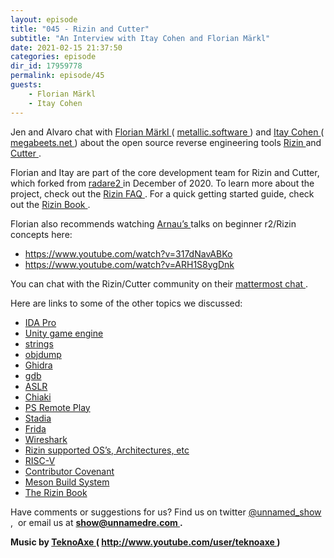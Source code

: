 ```yaml
---
layout: episode
title: "045 - Rizin and Cutter"
subtitle: "An Interview with Itay Cohen and Florian Märkl"
date: 2021-02-15 21:37:50
categories: episode
dir_id: 17959778
permalink: episode/45
guests: 
    - Florian Märkl
    - Itay Cohen
---
```

<p>
 Jen and Alvaro chat with
 <a href="https://twitter.com/thestr4ng3r">
  Florian Märkl
 </a>
 (
 <a href="https://metallic.software/">
  metallic.software
 </a>
 ) and
 <a href="https://twitter.com/megabeets_">
  Itay Cohen
 </a>
 (
 <a href="https://www.megabeets.net/">
  megabeets.net
 </a>
 ) about the open source reverse engineering tools
 <a href="https://rizin.re/">
  Rizin
 </a>
 and
 <a href="https://cutter.re/">
  Cutter
 </a>
 .
</p>
<p>
 Florian and Itay are part of the core development team for Rizin and Cutter, which forked from
 <a href="https://rada.re">
  radare2
 </a>
 in December of 2020. To learn more about the project, check out the
 <a href="https://rizin.re/posts/faq/">
  Rizin FAQ
 </a>
 . For a quick getting started guide, check out the
 <a href="https://book.rizin.re/">
  Rizin Book
 </a>
 .
</p>
<p>
 Florian also recommends watching
 <a href="https://twitter.com/arnaugamez">
  Arnau’s
 </a>
 talks on beginner r2/Rizin concepts here:
</p>
<ul>
 <li aria-level="1">
  <a href="https://www.youtube.com/watch?v=317dNavABKo">
   https://www.youtube.com/watch?v=317dNavABKo
  </a>
 </li>
 <li aria-level="1">
  <a href="https://www.youtube.com/watch?v=ARH1S8ygDnk">
   https://www.youtube.com/watch?v=ARH1S8ygDnk
  </a>
 </li>
</ul>
<p>
 You can chat with the Rizin/Cutter community on their
 <a href="https://im.rizin.re/">
  mattermost chat
 </a>
 .
</p>
<p>
 Here are links to some of the other topics we discussed:
</p>
<ul>
 <li aria-level="1">
  <a href="https://www.hex-rays.com/products/ida/">
   IDA Pro
  </a>
 </li>
 <li aria-level="1">
  <a href="https://unity.com/">
   Unity game engine
  </a>
 </li>
 <li aria-level="1">
  <a href="https://en.wikipedia.org/wiki/Strings_(Unix)">
   strings
  </a>
 </li>
 <li aria-level="1">
  <a href="https://en.wikipedia.org/wiki/Objdump">
   objdump
  </a>
 </li>
 <li aria-level="1">
  <a href="https://ghidra-sre.org/">
   Ghidra
  </a>
 </li>
 <li aria-level="1">
  <a href="https://www.gnu.org/software/gdb/">
   gdb
  </a>
 </li>
 <li aria-level="1">
  <a href="https://en.wikipedia.org/wiki/Address_space_layout_randomization">
   ASLR
  </a>
 </li>
 <li aria-level="1">
  <a href="https://chiaki.re">
   Chiaki
  </a>
 </li>
 <li aria-level="1">
  <a href="https://remoteplay.dl.playstation.net/remoteplay/lang/en/index.html">
   PS Remote Play
  </a>
 </li>
 <li aria-level="1">
  <a href="https://stadia.google.com/">
   Stadia
  </a>
 </li>
 <li aria-level="1">
  <a href="https://frida.re/">
   Frida
  </a>
 </li>
 <li aria-level="1">
  <a href="https://www.wireshark.org/">
   Wireshark
  </a>
 </li>
 <li aria-level="1">
  <a href="https://github.com/rizinorg/rizin#supported-features">
   Rizin supported OS’s, Architectures, etc
  </a>
 </li>
 <li aria-level="1">
  <a href="https://riscv.org/">
   RISC-V
  </a>
 </li>
 <li aria-level="1">
  <a href="https://www.contributor-covenant.org/">
   Contributor Covenant
  </a>
 </li>
 <li aria-level="1">
  <a href="https://mesonbuild.com/">
   Meson Build System
  </a>
 </li>
 <li aria-level="1">
  <a href="https://book.rizin.re/">
   The Rizin Book
  </a>
 </li>
</ul>
<p>
 Have comments or suggestions for us? Find us on twitter
 <a href="https://twitter.com/unnamed_show">
  @unnamed_show
 </a>
 ,  or email us at
 <a href="mailto:show@unnamedre.com">
  <strong>
   show@unnamedre.com
  </strong>
 </a>
 <strong>
  .
 </strong>
</p>
<p>
 <strong>
  Music by
 </strong>
 <a href="http://www.teknoaxe.com">
  <strong>
   TeknoAxe
  </strong>
 </a>
 <strong>
  (
 </strong>
 <a href="http://www.youtube.com/user/teknoaxe">
  <strong>
   http://www.youtube.com/user/teknoaxe
  </strong>
 </a>
 <strong>
  )
 </strong>
</p>
